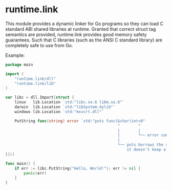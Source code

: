 # runtime.link

This module provides a dynamic linker for Go programs so they can load C standard ABI shared libraries at runtime.
Granted that correct struct tag semantics are provided, runtime.link provides good memory safety guarantees. Such 
that C libraries (such as the ANSI C standard library) are completely safe to use from Go. 


Example:
```go
package main

import (
    "runtime.link/dll"
    "runtime.link/lib"
)

var libc = dll.Import[struct {
    linux   lib.Location `std:"libc.so.6 libm.so.6"`
	darwin  lib.Location `std:"libSystem.dylib"`
	windows lib.Location `std:"msvcrt.dll"`

    PutString func(string) error `std:"puts func(&char)int<0"
                                                 ^        ^
                                                 |        |
                                                 |        └── error condition
                                                 |
                                                 └── puts borrows the string but
                                                     it doesn't keep a reference.`
}]()

func main() {
    if err := libc.PutString("Hello, World!"); err != nil {
        panic(err)
    }
}
```